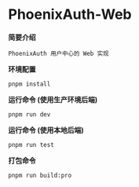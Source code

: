 # PhoenixAuth-Web

**简要介绍**

    PhoenixAuth 用户中心的 Web 实现

**环境配置**

    pnpm install

**运行命令 (使用生产环境后端)**
    
    pnpm run dev

**运行命令 (使用本地后端)**
    
    pnpm run test

**打包命令**
    
    pnpm run build:pro
